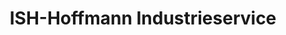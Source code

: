 ---
title: "ISH-Hoffmann Industrieservice"
url: /enger/ish-hoffmann-industrieservice/
shop: Großhandel
---
